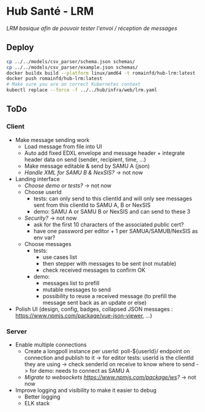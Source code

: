 # Hub Santé - LRM
_LRM basique afin de pouvoir tester l'envoi / réception de messages_

## Deploy
```bash
cp ../../models/csv_parser/schema.json schemas/
cp ../../models/csv_parser/example.json schemas/
docker buildx build --platform linux/amd64 -t romainfd/hub-lrm:latest .
docker push romainfd/hub-lrm:latest
# Make sure you are on correct Kubernetes context
kubectl replace --force -f ../../hub/infra/web/lrm.yaml
```

## ToDo
### Client
- Make message sending work
  - Load message from file into UI
  - Auto add fixed EDXL envelope and message header + integrate header data on send (sender, recipient, time, ...)
  - Make message editable & send by SAMU A (json)
  - _Handle XML for SAMU B & NexSIS?_ -> not now
- Landing interface 
  - _Choose demo or tests?_ -> not now
  - Choose userId
    - tests: can only send to this clientId and will only see messages sent from this clientId to SAMU A, B or NexSIS
    - demo: SAMU A or SAMU B or NexSIS and can send to these 3
  - _Security?_ -> not now
    - ask for the first 10 characters of the associated public cert?
    - have one password per editor + 1 per SAMUA/SAMUB/NexSIS as env var?
  - Choose messages
    - tests: 
      - use cases list
      - then stepper with messages to be sent (not mutable)
      - check received messages to confirm OK
    - demo: 
      - messages list to prefill
      - mutable messages to send
      - possibility to reuse a received message (to prefill the message sent back as an update or else)
- Polish UI (design, config, badges, collapsed JSON messages : https://www.npmjs.com/package/vue-json-viewer, ...)

### Server
- Enable multiple connections
    - Create a longpoll instance per userId: poll-${userId}/ endpoint on connection and publish to it
      -> for editor tests: userId is the clientId they are using -> check senderId on receive to know where to send
      -> for demo: needs to connect as SAMU A
    - _Migrate to websockets https://www.npmjs.com/package/ws?_ -> not now
- Improve logging and visibility to make it easier to debug
    - Better logging
    - ELK stack
